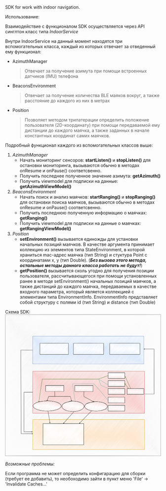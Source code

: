 SDK for work with indoor navigation.

Использование:

Взаимодействие с функционалом SDK осуществляется через API синглтон класс типа _IndoorService_

Внутри IndoorService на данный момент находятся три вспомогательных класса, каждый из которых отвечает за отведенный ему функционал:
+ AzimuthManager
    > Отвечает за получение азимута при помощи встроенных датчиков (IMU) телефона
+ BeaconsEnvironment
    > Отвечает за получение количества BLE маяков вокруг, а также расстояние до каждого из них в метрах
+ Position
    > Позволяет методом трилатерации определить положение пользователя (2D-координату) при помощи передаваемой ему дистанции до каждого маячка, а также заданных в начале константных координат самих маячков.

Подробный функционал каждого из вспомогательных классов выше:
1. _AzimuthManager_
    + Начать мониторинг сенсоров: __startListen()__ и __stopListen()__ для остановки мониторинга, вызываются обычно в методах onResume и onPause() соответсвенно.
    + Получить последнее полученное значение азимута: __getAzimuth()__
    + Получить viewmodel для подписки на данные: __getAzimuthViewModel()__
2. _BeaconsEnvironment_
    + Начать поиск и анализ маячков: __startRanging()__ и __stopRanging()__ для остановки поиска маячков, вызываются обычно в методах onResume и onPause() соответсвенно.
    + Получить последнюю полученную информацию о маячках: __getRanging()__
    + Получить viewmodel для подписки на данные о маячках: __getRangingViewModel()__
3. _Position_
    + __setEnvironment()__ вызывается единожды для установки начальных позиций маячков. В качестве аргумента принимает коллекцию из элементов типа StateEnvironment, в которой храниться mac-адрес маячка (тип String) и  стуктура Point с координатами x, y (тип Double). (*__Без вызова этого метода, остальные методы данного класса работать не будут!__*)
    + __getPosition()__ вызывается сколь угодно для получения позиции пользователя, рассчитывающегося при помощи установленных ранее в методе setEnvironment() начальных позиций маячков, а также дистанций до каждого маячка, передаваемых в качестве входного параметра, который является коллекцией с элементами типа EnvironmentInfo. EnvironmentInfo представляет собой структуру с полями id (тип String) и distance (тип Double)

Схема SDK:
<img src="./schemeSDK.svg">

*Возможные проблемы:*

Если программа не может определить конфигарацию для сборки (требует ее добавить), то необоходимо зайти в пункт меню 'File' -> 'Invalidate Caches...'